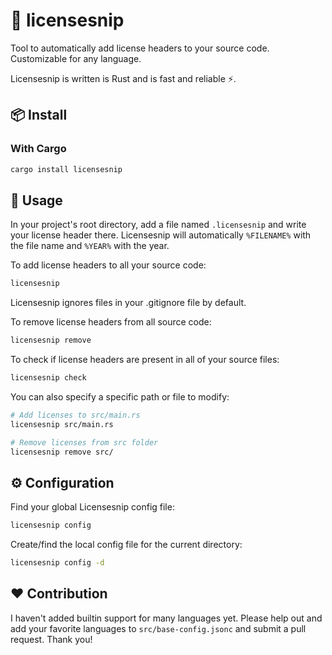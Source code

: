 # 🔑 licensesnip
Tool to automatically add license headers to your source code. Customizable for any language.

Licensesnip is written is Rust and is fast and reliable ⚡.

## 📦 Install

### With Cargo
```bash
cargo install licensesnip
```

## 📜 Usage

In your project's root directory, add a file named `.licensesnip` and write your license header there. Licensesnip will automatically `%FILENAME%` with the file name and `%YEAR%` with the year.

To add license headers to all your source code:

```bash
licensesnip
```
Licensesnip ignores files in your .gitignore file by default.

To remove license headers from all source code:

```bash
licensesnip remove
```

To check if license headers are present in all of your source files:

```bash
licensesnip check
```

You can also specify a specific path or file to modify:

```bash
# Add licenses to src/main.rs
licensesnip src/main.rs
```

```bash
# Remove licenses from src folder
licensesnip remove src/
```

## ⚙️ Configuration

Find your global Licensesnip config file:
```bash
licensesnip config
```

Create/find the local config file for the current directory:
```bash
licensesnip config -d
```

## ❤️ Contribution

I haven't added builtin support for many languages yet. Please help out and add your favorite languages to `src/base-config.jsonc` and submit a pull request. Thank you!

